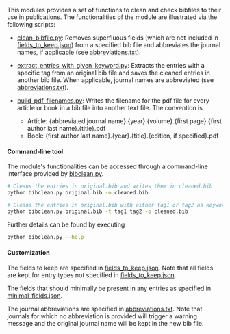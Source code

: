 This modules provides a set of functions to clean and check bibfiles to their use in publications. The functionalities of the module are illustrated via the following scripts:

- [clean_bibfile.py](examples/clean_bibfile.py): Removes superfluous fields (which are not included in [fields_to_keep.json]) from a specified bib file and abbreviates the journal names, if applicable (see [abbreviations.txt]).

- [extract_entries_with_given_keyword.py](examples/extract_entries_with_given_keyword.py): Extracts the entries with a specific tag from an original bib file and saves the cleaned entries in another bib file. When applicable, journal names are abbreviated (see [abbreviations.txt]).

- [build_pdf_filenames.py](examples/build_pdf_filenames.py): Writes the filename for the pdf file for every article or book in a bib file into another text file. The convention is
  - Article: {abbreviated journal name}.{year}.{volume}.{first page}.{first author last name}.{title}.pdf
  - Book: {first author last name}.{year}.{title}.{edition, if specified}.pdf


#### Command-line tool

The module's functionalities can be accessed through a command-line interface provided by [bibclean.py](bibclean.py).
```bash
# Cleans the entries in original.bib and writes them in cleaned.bib
python bibclean.py original.bib -o cleaned.bib

# Cleans the entries in original.bib with either tag1 or tag2 as keywords and writes them in cleaned.bib
python bibclean.py original.bib -t tag1 tag2 -o cleaned.bib
```
Further details can be found by executing
```bash
python bibclean.py --help
```


#### Customization

The fields to keep are specified in [fields_to_keep.json]. Note that all fields are kept for entry types not specified in [fields_to_keep.json].

The fields that should minimally be present in any entries as specified in [minimal_fields.json].

The journal abbreviations are specified in [abbreviations.txt]. Note that journals for which no abbreviation is provided will trigger a warning message and the original journal name will be kept in the new bib file.



[abbreviations.txt]:   clean_bibliography/config/abbreviations.txt
[fields_to_keep.json]: clean_bibliography/config/fields_to_keep.json
[minimal_fields.json]: clean_bibliography/config/minimal_fields.json

